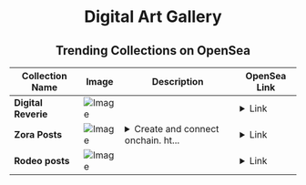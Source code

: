 <div align="center">

# Digital Art Gallery

## Trending Collections on OpenSea

| Collection Name                       | Image                                                                                     | Description                       | OpenSea Link                                                                                          |
|---------------------------------------|-------------------------------------------------------------------------------------------|-----------------------------------|--------------------------------------------------------------------------------------------------------|
| **Digital Reverie** | ![Image](https://i.seadn.io/s/raw/files/67d7ae52b1eee998dd722b994f3031f2.jpg?w=500&auto=format?w=200&auto=format) |  | <details><summary>Link</summary>[Digital Reverie](https://opensea.io/collection/digital-reverie-4)</details> |
| **Zora Posts** | ![Image](https://i.seadn.io/s/raw/files/8d4053cd523c3fef025cd2932006925a.jpg?w=500&auto=format?w=200&auto=format) | <details><summary>Create and connect onchain. ht...</summary>Create and connect onchain. https://zora.co</details> | <details><summary>Link</summary>[Zora Posts](https://opensea.io/collection/zora-posts-17647)</details> |
| **Rodeo posts** | ![Image](https://i.seadn.io/s/raw/files/ee94b8c9bb27d16d4d84b9a2c8247753.jpg?w=500&auto=format?w=200&auto=format) |  | <details><summary>Link</summary>[Rodeo posts](https://opensea.io/collection/rodeo-posts-6533)</details> |

</div>